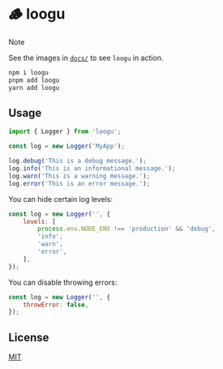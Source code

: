 # 🪵 loogu

> [!NOTE]
> See the images in [`docs/`](/docs/) to see `loogu` in action.

```sh
npm i loogu
pnpm add loogu
yarn add loogu
```

## Usage

```js
import { Logger } from 'loogu';

const log = new Logger('MyApp');

log.debug('This is a debug message.');
log.info('This is an informational message.');
log.warn('This is a warning message.');
log.error('This is an error message.');
```

You can hide certain log levels:

```js
const log = new Logger('', {
	levels: [
		process.env.NODE_ENV !== 'production' && 'debug',
		'info',
		'warn',
		'error',
	],
});
```

You can disable throwing errors:

```js
const log = new Logger('', {
	throwError: false,
});
```

## License

[MIT](LICENSE)
